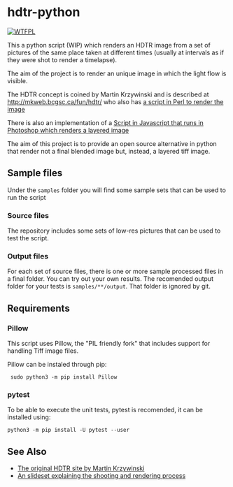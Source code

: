 # hdtr-python
[![WTFPL](http://www.wtfpl.net/wp-content/uploads/2012/12/wtfpl-badge-1.png)](http://www.wtfpl.net/)

This a python script (WIP) which renders an HDTR image from a set of pictures of the same place taken at different times (usually at intervals as if they were shot to render a timelapse). 

The aim of the project is to render an unique image in which the light flow is visible.

The HDTR concept is coined by Martin Krzywinski and is described at http://mkweb.bcgsc.ca/fun/hdtr/ who also has [a script in Perl to render the image](http://mkweb.bcgsc.ca/fun/hdtr/?code)

There is also an implementation of a [Script in Javascript that runs in Photoshop which renders a layered image](https://github.com/dgomezg/hdtr-photoshop-js)

The aim of this project is to provide an open source alternative in python that render not a final blended image but, instead, a layered tiff image.

## Sample files

Under the `samples` folder you will find some sample sets that can be used to run the script

### Source files
The repository includes some sets of low-res pictures that can be used to test the script.

### Output files
For each set of source files, there is one or more sample processed files in a final folder. You can try out your own results. The recomended output folder for your tests is `samples/**/output`. That folder is ignored by git.

## Requirements

### Pillow
This script uses Pillow, the "PIL friendly fork" that includes support for handling Tiff image files.

Pillow can be instaled through pip:

```
 sudo python3 -m pip install Pillow
```

<!--
Check that standard installation has support for tiff images, as described in
https://pillow.readthedocs.io/en/stable/installation.html#external-libraries

if not, it should probably be installed with
```
sudo python3 -m pip install pillow --global-option="build_ext" --global-option="--enable-[feature]"
```

-->

### pytest
To be able to execute the unit tests, pytest is recomended, it can be installed using:

```
python3 -m pip install -U pytest --user
```


## See Also

- [The original HDTR site by Martin Krzywinski](http://mkweb.bcgsc.ca/fun/hdtr/)
- [An slideset explaining the shooting and rendering process](https://www.slideshare.net/dgomezg/hdtr-psjs)

